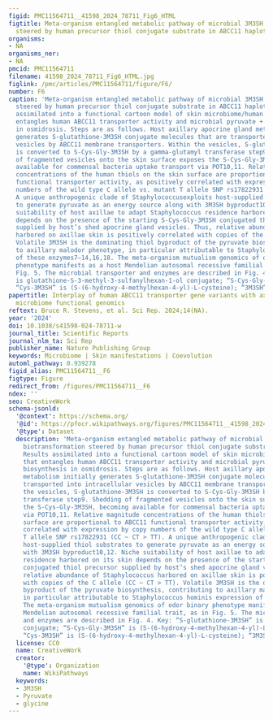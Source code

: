 ```yaml
---
figid: PMC11564711__41598_2024_78711_Fig6_HTML
figtitle: Meta-organism entangled metabolic pathway of microbial 3M3SH malodor biotransformation
  steered by human precursor thiol conjugate substrate in ABCC11 haplotypes
organisms:
- NA
organisms_ner:
- NA
pmcid: PMC11564711
filename: 41598_2024_78711_Fig6_HTML.jpg
figlink: /pmc/articles/PMC11564711/figure/F6/
number: F6
caption: 'Meta-organism entangled metabolic pathway of microbial 3M3SH malodor biotransformation
  steered by human precursor thiol conjugate substrate in ABCC11 haplotypes. Results
  assimilated into a functional cartoon model of skin microbiome/human mutualism that
  entangles human ABCC11 transporter activity and microbial pyruvate + 3M3SH biosynthesis
  in osmidrosis. Steps are as follows. Host axillary apocrine gland metabolism initially
  generates S-glutathione-3M3SH conjugate molecules that are transported into intracellular
  vesicles by ABCC11 membrane transporters. Within the vesicles, S-glutathione-3M3SH
  is converted to S-Cys-Gly-3M3SH by a gamma-glutamyl transferase step9. Shedding
  of fragmented vesicles onto the skin surface exposes the S-Cys-Gly-3M3SH, becoming
  available for commensal bacteria uptake transport via POT10,11. Relative magnitude
  concentrations of the human thiols on the skin surface are proportional to ABCC11
  functional transporter activity, as positively correlated with expression by copy
  numbers of the wild type C allele vs. mutant T allele SNP rs17822931 (CC ~ CT > TT).
  A unique anthropogenic clade of Staphylococcusexploits host-supplied thiol substrates
  to generate pyruvate as an energy source along with 3M3SH byproduct10,12. Niche
  suitability of host axillae to adapt Staphylococcus residence harbored on its skin
  depends on the presence of the starting S-Cys-Gly-3M3SH conjugated thiol precursor
  supplied by host’s shed apocrine gland vesicles. Thus, relative abundance of Staphylococcus
  harbored on axillae skin is positively correlated with copies of the C allele (CC ~ CT > TT).
  Volatile 3M3SH is the dominating thiol byproduct of the pyruvate biosynthesis, contributing
  to axillary malodor phenotype, in particular attributable to Staphylococcus hominis expression
  of these enzymes7–14,16,18. The meta-organism mutualism genomics of odor binary
  phenotype manifests as a host Mendelian autosomal recessive familial trait, as in
  Fig. 5. The microbial transporter and enzymes are described in Fig. 4. Key: “S-glutathione-3M3SH”
  is glutathione-S-3-methyl-3-sulfanylhexan-1-ol conjugate; “S-Cys-Gly-3M3SH” is (S-(6-hydroxy-4-methylhexan-4-yl)-L-cysteinylglycine);
  “Cys-3M3SH” is (S-(6-hydroxy-4-methylhexan-4-yl)-L-cysteine); “3M3SH” is (3-methyl-3-sulfanylhexan-1-ol)'
papertitle: Interplay of human ABCC11 transporter gene variants with axillary skin
  microbiome functional genomics
reftext: Bruce R. Stevens, et al. Sci Rep. 2024;14(NA).
year: '2024'
doi: 10.1038/s41598-024-78711-w
journal_title: Scientific Reports
journal_nlm_ta: Sci Rep
publisher_name: Nature Publishing Group
keywords: Microbiome | Skin manifestations | Coevolution
automl_pathway: 0.939278
figid_alias: PMC11564711__F6
figtype: Figure
redirect_from: /figures/PMC11564711__F6
ndex: ''
seo: CreativeWork
schema-jsonld:
  '@context': https://schema.org/
  '@id': https://pfocr.wikipathways.org/figures/PMC11564711__41598_2024_78711_Fig6_HTML.html
  '@type': Dataset
  description: 'Meta-organism entangled metabolic pathway of microbial 3M3SH malodor
    biotransformation steered by human precursor thiol conjugate substrate in ABCC11 haplotypes.
    Results assimilated into a functional cartoon model of skin microbiome/human mutualism
    that entangles human ABCC11 transporter activity and microbial pyruvate + 3M3SH
    biosynthesis in osmidrosis. Steps are as follows. Host axillary apocrine gland
    metabolism initially generates S-glutathione-3M3SH conjugate molecules that are
    transported into intracellular vesicles by ABCC11 membrane transporters. Within
    the vesicles, S-glutathione-3M3SH is converted to S-Cys-Gly-3M3SH by a gamma-glutamyl
    transferase step9. Shedding of fragmented vesicles onto the skin surface exposes
    the S-Cys-Gly-3M3SH, becoming available for commensal bacteria uptake transport
    via POT10,11. Relative magnitude concentrations of the human thiols on the skin
    surface are proportional to ABCC11 functional transporter activity, as positively
    correlated with expression by copy numbers of the wild type C allele vs. mutant
    T allele SNP rs17822931 (CC ~ CT > TT). A unique anthropogenic clade of Staphylococcusexploits
    host-supplied thiol substrates to generate pyruvate as an energy source along
    with 3M3SH byproduct10,12. Niche suitability of host axillae to adapt Staphylococcus
    residence harbored on its skin depends on the presence of the starting S-Cys-Gly-3M3SH
    conjugated thiol precursor supplied by host’s shed apocrine gland vesicles. Thus,
    relative abundance of Staphylococcus harbored on axillae skin is positively correlated
    with copies of the C allele (CC ~ CT > TT). Volatile 3M3SH is the dominating thiol
    byproduct of the pyruvate biosynthesis, contributing to axillary malodor phenotype,
    in particular attributable to Staphylococcus hominis expression of these enzymes7–14,16,18.
    The meta-organism mutualism genomics of odor binary phenotype manifests as a host
    Mendelian autosomal recessive familial trait, as in Fig. 5. The microbial transporter
    and enzymes are described in Fig. 4. Key: “S-glutathione-3M3SH” is glutathione-S-3-methyl-3-sulfanylhexan-1-ol
    conjugate; “S-Cys-Gly-3M3SH” is (S-(6-hydroxy-4-methylhexan-4-yl)-L-cysteinylglycine);
    “Cys-3M3SH” is (S-(6-hydroxy-4-methylhexan-4-yl)-L-cysteine); “3M3SH” is (3-methyl-3-sulfanylhexan-1-ol)'
  license: CC0
  name: CreativeWork
  creator:
    '@type': Organization
    name: WikiPathways
  keywords:
  - 3M3SH
  - Pyruvate
  - glycine
---
```

